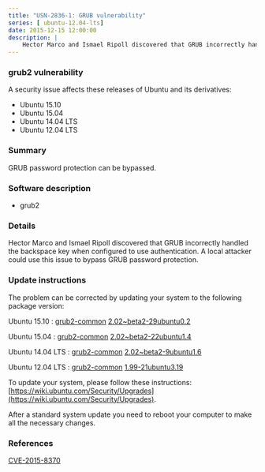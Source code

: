 ```yaml
---
title: "USN-2836-1: GRUB vulnerability"
series: [ ubuntu-12.04-lts]
date: 2015-12-15 12:00:00
description: |
    Hector Marco and Ismael Ripoll discovered that GRUB incorrectly handled the backspace key when configured to use authentication. A local attacker could use this issue to bypass GRUB password protection. 
--- 
```

 
 


### grub2 vulnerability

A security issue affects these releases of Ubuntu and its derivatives:

* Ubuntu 15.10
* Ubuntu 15.04
* Ubuntu 14.04 LTS
* Ubuntu 12.04 LTS

### Summary

GRUB password protection can be bypassed. 

### Software description

* grub2 

### Details

Hector Marco and Ismael Ripoll discovered that GRUB incorrectly handled the backspace key when configured to use authentication. A local attacker could use this issue to bypass GRUB password protection. 

### Update instructions

The problem can be corrected by updating your system to the following package version:

Ubuntu 15.10
 : [grub2-common](https://launchpad.net/ubuntu/+source/grub2) <span> [2.02~beta2-29ubuntu0.2](https://launchpad.net/ubuntu/+source/grub2/2.02~beta2-29ubuntu0.2) </span> 

Ubuntu 15.04
 : [grub2-common](https://launchpad.net/ubuntu/+source/grub2) <span> [2.02~beta2-22ubuntu1.4](https://launchpad.net/ubuntu/+source/grub2/2.02~beta2-22ubuntu1.4) </span> 

Ubuntu 14.04 LTS
 : [grub2-common](https://launchpad.net/ubuntu/+source/grub2) <span> [2.02~beta2-9ubuntu1.6](https://launchpad.net/ubuntu/+source/grub2/2.02~beta2-9ubuntu1.6) </span> 

Ubuntu 12.04 LTS
 : [grub2-common](https://launchpad.net/ubuntu/+source/grub2) <span> [1.99-21ubuntu3.19](https://launchpad.net/ubuntu/+source/grub2/1.99-21ubuntu3.19) </span> 

To update your system, please follow these instructions: [https://wiki.ubuntu.com/Security/Upgrades](https://wiki.ubuntu.com/Security/Upgrades).

After a standard system update you need to reboot your computer to make all the necessary changes. 

### References

 
 [CVE-2015-8370](http://people.ubuntu.com/~ubuntu-security/cve/CVE-2015-8370)
 

